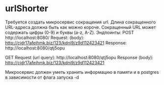 # urlShorter

Требуется создать микросервис сокращения url. Длина сокращенного URL-адреса должна быть как
можно короче. Сокращенный URL может содержать цифры (0-9) и буквы (a-z, A-Z).
Эндпоинты:
POST http://localhost:8080/
Request: (body): http://cjdr17afeihmk.biz/123/kdni9/z9d112423421
Response: http://localhost:8080/qtj5opu

GET
Request (url query): http://localhost:8080/qtj5opu
Response (body): http://cjdr17afeihmk.biz/123/kdni9/z9d112423421

Микросервис должен уметь хранить информацию в памяти и в postgres в зависимости от флага
запуска -d
